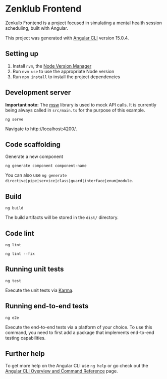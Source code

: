 # Zenklub Frontend

Zenkulb Frontend is a project focused in simulating a mental health session scheduling, built with Angular.

This project was generated with [Angular CLI](https://github.com/angular/angular-cli) version 15.0.4.

## Setting up

1. Install `nvm`, the [Node Version Manager](https://github.com/nvm-sh/nvm)
2. Run `nvm use` to use the appropriate Node version
3. Run `npm install` to install the project dependencies

## Development server

**Important note:** The [msw](https://mswjs.io/) library is used to mock API calls. It is currently being always called in `src/main.ts` for the purpose of this example.

```
ng serve
```

Navigate to http://localhost:4200/.

## Code scaffolding

Generate a new component

```
ng generate component component-name
```

You can also use `ng generate directive|pipe|service|class|guard|interface|enum|module`.

## Build

```
ng build
```

The build artifacts will be stored in the `dist/` directory.

## Code lint

```
ng lint
```

```
ng lint --fix
```

## Running unit tests

```
ng test
```

Execute the unit tests via [Karma](https://karma-runner.github.io).

## Running end-to-end tests

```
ng e2e
```

Execute the end-to-end tests via a platform of your choice. To use this command, you need to first add a package that implements end-to-end testing capabilities.

## Further help

To get more help on the Angular CLI use `ng help` or go check out the [Angular CLI Overview and Command Reference](https://angular.io/cli) page.

